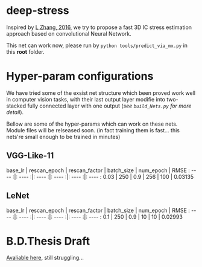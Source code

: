 # deep-stress
Inspired by [L Zhang, 2016](http://ieeexplore.ieee.org/document/7479196/), we try to propose a fast 3D IC stress 
estimation approach  based on convolutional Neural Network.

This net can work now, please run by `python tools/predict_via_mx.py` in this __root__ folder.

# Hyper-param configurations

We have tried some of the exsist net structure which been proved work well in computer vision tasks,
with their last output layer modifie into two-stacked fully connected layer with one output (*see
`build_Nets.py` for more detail*).

Bellow are some of the hyper-params which can work on these nets. Module files will be relseased soon.
(in fact training them is fast... this nets're small enough to be trained in minutes)

## VGG-Like-11
base_lr | rescan_epoch | rescan_factor | batch_size | num_epoch | RMSE
: ---- :|: ---- :|: ---- :|: ---- :|: ---- :|: ---- :
0.03 | 250 | 0.9 | 256 | 100 | 0.03135

## LeNet
base_lr | rescan_epoch | rescan_factor | batch_size | num_epoch | RMSE
: ---- :|: ---- :|: ---- :|: ---- :|: ---- :|: ---- :
0.1 | 250 | 0.9 | 10 | 10 | 0.02993

# B.D.Thesis Draft
[Avaliable here](Thesis/draft.md), still struggling...
